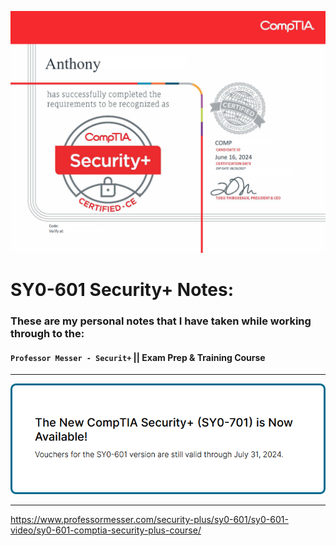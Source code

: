 ![](Images/gTsyPNR.png)
# SY0-601 Security+ Notes:

### These are my personal notes that I have taken while working through to the:
#### `Professor Messer - Securit+`   ||  Exam Prep & Training Course

-----

![](Images/240509-94.png)

-----

https://www.professormesser.com/security-plus/sy0-601/sy0-601-video/sy0-601-comptia-security-plus-course/